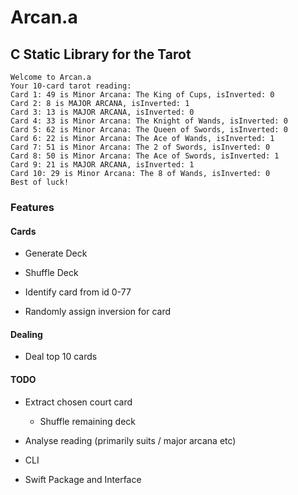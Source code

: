 # Arcan.a

## C Static Library for the Tarot

```
Welcome to Arcan.a
Your 10-card tarot reading:
Card 1: 49 is Minor Arcana: The King of Cups, isInverted: 0
Card 2: 8 is MAJOR ARCANA, isInverted: 1
Card 3: 13 is MAJOR ARCANA, isInverted: 0
Card 4: 33 is Minor Arcana: The Knight of Wands, isInverted: 0
Card 5: 62 is Minor Arcana: The Queen of Swords, isInverted: 0
Card 6: 22 is Minor Arcana: The Ace of Wands, isInverted: 1
Card 7: 51 is Minor Arcana: The 2 of Swords, isInverted: 0
Card 8: 50 is Minor Arcana: The Ace of Swords, isInverted: 1
Card 9: 21 is MAJOR ARCANA, isInverted: 1
Card 10: 29 is Minor Arcana: The 8 of Wands, isInverted: 0
Best of luck!
```

### Features 

#### Cards

* Generate Deck

* Shuffle Deck

* Identify card from id 0-77

* Randomly assign inversion for card

#### Dealing

* Deal top 10 cards

#### TODO

* Extract chosen court card
    * Shuffle remaining deck

* Analyse reading (primarily suits / major arcana etc)

* CLI

* Swift Package and Interface